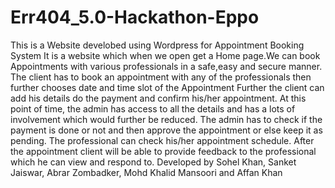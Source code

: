# Err404_5.0-Hackathon-Eppo
This is a Website develobed using Wordpress for Appointment Booking System
It is a website which when we open get a Home page.We can book Appointments with various professionals in a safe,easy and secure manner.
The client has to book an appointment with any of the professionals then further chooses date and time slot of the Appointment
Further the client can add his details do the payment and confirm his/her appointment.
At this point of time, the admin has access to all the details and has a lots of involvement which would further be reduced.
The admin has to check if the payment is done or not and then approve the appointment or else keep it as pending.
The professional can check his/her appointment schedule.
After the appointment client will be able to provide feedback to the professional which he can view and respond to.
Developed by Sohel Khan, Sanket Jaiswar, Abrar Zombadker, Mohd Khalid Mansoori and Affan Khan
